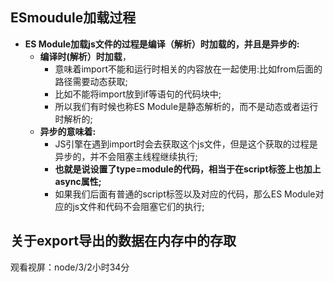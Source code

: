 ## ESmoudule加载过程

* **ES Module加载js文件的过程是编译（解析）时加载的，并且是异步的:**
  * **编译时(解析）时加载**，
    * 意味着import不能和运行时相关的内容放在一起使用:比如from后面的路径需要动态获取;
    * 比如不能将import放到if等语句的代码块中;
    * 所以我们有时候也称ES Module是静态解析的，而不是动态或者运行时解析的;
  * **异步的意味着:**
    * JS引擎在遇到import时会去获取这个js文件，但是这个获取的过程是异步的，并不会阻塞主线程继续执行;
    * **也就是说设置了type=module的代码，相当于在script标签上也加上async属性;**
    * 如果我们后面有普通的script标签以及对应的代码，那么ES Module对应的js文件和代码不会阻塞它们的执行;

## 关于export导出的数据在内存中的存取

观看视屏：node/3/2小时34分